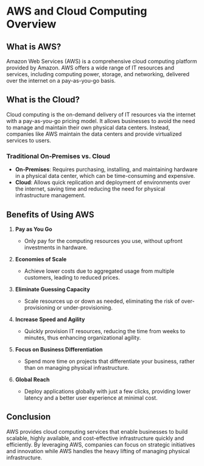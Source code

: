 # AWS and Cloud Computing Overview

## What is AWS?
Amazon Web Services (AWS) is a comprehensive cloud computing platform provided by Amazon. AWS offers a wide range of IT resources and services, including computing power, storage, and networking, delivered over the internet on a pay-as-you-go basis. 

## What is the Cloud?
Cloud computing is the on-demand delivery of IT resources via the internet with a pay-as-you-go pricing model. It allows businesses to avoid the need to manage and maintain their own physical data centers. Instead, companies like AWS maintain the data centers and provide virtualized services to users.

### Traditional On-Premises vs. Cloud
- **On-Premises**: Requires purchasing, installing, and maintaining hardware in a physical data center, which can be time-consuming and expensive.
- **Cloud**: Allows quick replication and deployment of environments over the internet, saving time and reducing the need for physical infrastructure management.

## Benefits of Using AWS

1. **Pay as You Go**
   - Only pay for the computing resources you use, without upfront investments in hardware.

2. **Economies of Scale**
   - Achieve lower costs due to aggregated usage from multiple customers, leading to reduced prices.

3. **Eliminate Guessing Capacity**
   - Scale resources up or down as needed, eliminating the risk of over-provisioning or under-provisioning.

4. **Increase Speed and Agility**
   - Quickly provision IT resources, reducing the time from weeks to minutes, thus enhancing organizational agility.

5. **Focus on Business Differentiation**
   - Spend more time on projects that differentiate your business, rather than on managing physical infrastructure.

6. **Global Reach**
   - Deploy applications globally with just a few clicks, providing lower latency and a better user experience at minimal cost.

## Conclusion
AWS provides cloud computing services that enable businesses to build scalable, highly available, and cost-effective infrastructure quickly and efficiently. By leveraging AWS, companies can focus on strategic initiatives and innovation while AWS handles the heavy lifting of managing physical infrastructure.
